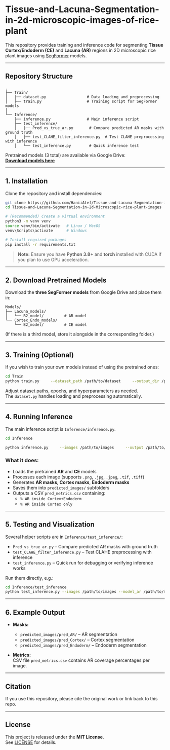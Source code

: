 # Tissue-and-Lacuna-Segmentation-in-2d-microscopic-images-of-rice-plant

This repository provides training and inference code for segmenting **Tissue Cortex/Endoderm (CE)** and **Lacuna (AR)** regions in 2D microscopic rice plant images using [SegFormer](https://huggingface.co/docs/transformers/model_doc/segformer) models.

---

## Repository Structure

```
.
├── Train/
│   ├── dataset.py                  # Data loading and preprocessing
│   ├── train.py                    # Training script for SegFormer models
│
└── Inference/
    ├── inference.py                # Main inference script
    ├── test_inference/
    │   ├── Pred_vs_true_ar.py       # Compare predicted AR masks with ground truth
    │   ├── test_CLAHE_filter_inference.py  # Test CLAHE preprocessing with inference
    │   └── test_inference.py        # Quick inference test
```

Pretrained models (3 total) are available via Google Drive:  
**[Download models here](https://drive.google.com/your-models-link)**

---

## 1. Installation

Clone the repository and install dependencies:

```bash
git clone https://github.com/HaniiAtef/Tissue-and-Lacuna-Segmentation-in-2d-Microscopic-rice-plant-images.git
cd Tissue-and-Lacuna-Segmentation-in-2d-Microscopic-rice-plant-images

# (Recommended) Create a virtual environment
python3 -m venv venv
source venv/bin/activate   # Linux / MacOS
venv\Scripts\activate      # Windows

# Install required packages
pip install -r requirements.txt
```

> **Note:** Ensure you have **Python 3.8+** and **torch** installed with CUDA if you plan to use GPU acceleration.

---

## 2. Download Pretrained Models

Download the **three SegFormer models** from Google Drive and place them in:

```
Models/
├── Lacuna_models/
│   └── B2_model/         # AR model
└── Cortex_Endo_models/
    └── B2_model/         # CE model
```

(If there is a third model, store it alongside in the corresponding folder.)

---

## 3. Training (Optional)

If you wish to train your own models instead of using the pretrained ones:

```bash
cd Train
python train.py     --dataset_path /path/to/dataset     --output_dir /path/to/save/model     --epochs 50     --batch_size 8
```

Adjust dataset paths, epochs, and hyperparameters as needed.  
The `dataset.py` handles loading and preprocessing automatically.

---

## 4. Running Inference

The main inference script is `Inference/inference.py`.

```bash
cd Inference

python inference.py     --images /path/to/images     --output /path/to/output_dir     --model_ar /path/to/Lacuna_models/B2_model     --model_ce /path/to/Cortex_Endo_models/B2_model
```

### What it does:
- Loads the pretrained **AR** and **CE** models  
- Processes each image (supports `.png`, `.jpg`, `.jpeg`, `.tif`, `.tiff`)  
- Generates **AR masks**, **Cortex masks**, **Endoderm masks**  
- Saves them into `predicted_images/` subfolders  
- Outputs a CSV `pred_metrics.csv` containing:  
  - `% AR inside Cortex+Endoderm`  
  - `% AR inside Cortex only`  

---

## 5. Testing and Visualization

Several helper scripts are in `Inference/test_inference/`:

- `Pred_vs_true_ar.py` – Compare predicted AR masks with ground truth  
- `test_CLAHE_filter_inference.py` – Test CLAHE preprocessing with inference  
- `test_inference.py` – Quick run for debugging or verifying inference works  

Run them directly, e.g.:

```bash
cd Inference/test_inference
python test_inference.py --images /path/to/images --model_ar /path/to/model
```

---

## 6. Example Output

- **Masks:**  
  - `predicted_images/pred_AR/` – AR segmentation  
  - `predicted_images/pred_Cortex/` – Cortex segmentation  
  - `predicted_images/pred_Endoderm/` – Endoderm segmentation  

- **Metrics:**  
  CSV file `pred_metrics.csv` contains AR coverage percentages per image.

---

## Citation

If you use this repository, please cite the original work or link back to this repo.

---

## License

This project is released under the **MIT License**.  
See [LICENSE](LICENSE) for details.

